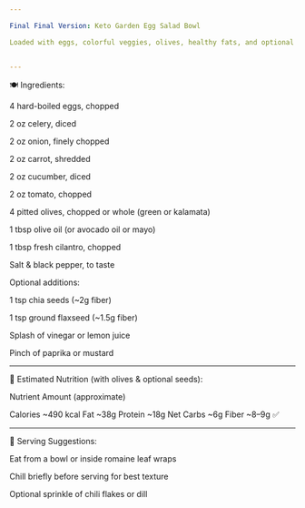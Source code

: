 ```yaml
---

Final Final Version: Keto Garden Egg Salad Bowl

Loaded with eggs, colorful veggies, olives, healthy fats, and optional fiber boosters — this is a fat-burning phase champion.


---
```


🍽️ Ingredients:

4 hard-boiled eggs, chopped

2 oz celery, diced

2 oz onion, finely chopped

2 oz carrot, shredded

2 oz cucumber, diced

2 oz tomato, chopped

4 pitted olives, chopped or whole (green or kalamata)

1 tbsp olive oil (or avocado oil or mayo)

1 tbsp fresh cilantro, chopped

Salt & black pepper, to taste

Optional additions:

1 tsp chia seeds (~2g fiber)

1 tsp ground flaxseed (~1.5g fiber)

Splash of vinegar or lemon juice

Pinch of paprika or mustard




---

🧾 Estimated Nutrition (with olives & optional seeds):

Nutrient	Amount (approximate)

Calories	~490 kcal
Fat	~38g
Protein	~18g
Net Carbs	~6g
Fiber	~8–9g ✅



---

🍴 Serving Suggestions:

Eat from a bowl or inside romaine leaf wraps

Chill briefly before serving for best texture

Optional sprinkle of chili flakes or dill
